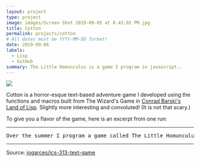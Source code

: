 ```yaml
---
layout: project
type: project
image: images/Screen Shot 2019-09-05 at 8.43.02 PM.jpg
title: Cotton
permalink: projects/cotton
# All dates must be YYYY-MM-DD format!
date: 2019-09-06
labels:
  - Lisp
  - GitHub
summary: The Little Homunculus is a game I program in javascript..
---
```


<img class="ui image" src="{{ site.baseurl }}/images/hom2.jpg">

Cotton is a horror-esque text-based adventure game I developed using the functions and macros built from The Wizard's Game in [Conrad Barski's Land of Lisp](http://landoflisp.com/). Slightly more interesting and convoluted! (It is not that scary.)

To give you a flavor of the game, here is an excerpt from one run:

<hr>

<pre>
Over the summer I program a game called The Little Homunculus using javascript. This is a basic platformer game, based on former products. The game has an in-compeeet sequel, that I was working on before the semester started.
</pre>

<hr>

Source: <a href="https://github.com/jogarces/ics-313-text-game"><i class="large github icon "></i>jogarces/ics-313-text-game</a>
